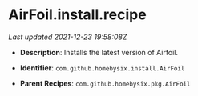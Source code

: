 # AirFoil.install.recipe

_Last updated 2021-12-23 19:58:08Z_

- **Description**: Installs the latest version of Airfoil.

- **Identifier**: `com.github.homebysix.install.AirFoil`

- **Parent Recipes**: `com.github.homebysix.pkg.AirFoil`